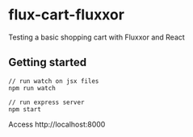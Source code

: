 # flux-cart-fluxxor
Testing a basic shopping cart with Fluxxor and React

## Getting started

```
// run watch on jsx files
npm run watch

// run express server
npm start
```

Access http://localhost:8000
